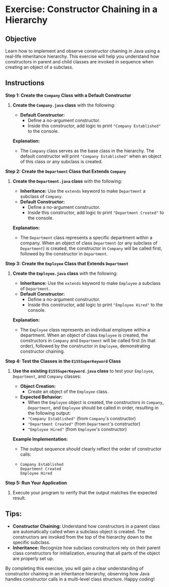 # Exercise: Constructor Chaining in a Hierarchy

## Objective
Learn how to implement and observe constructor chaining in Java using a real-life inheritance hierarchy. This exercise will help you understand how constructors in parent and child classes are invoked in sequence when creating an object of a subclass.

## Instructions

**Step 1: Create the `Company` Class with a Default Constructor**

1. **Create the `Company.java` class** with the following:
    - **Default Constructor:**
        - Define a no-argument constructor.
        - Inside this constructor, add logic to print `"Company Established"` to the console.

   **Explanation:**
    - The `Company` class serves as the base class in the hierarchy. The default constructor will print `"Company Established"` when an object of this class or any subclass is created.

**Step 2: Create the `Department` Class that Extends `Company`**

1. **Create the `Department.java` class** with the following:
    - **Inheritance:** Use the `extends` keyword to make `Department` a subclass of `Company`.
    - **Default Constructor:**
        - Define a no-argument constructor.
        - Inside this constructor, add logic to print `"Department Created"` to the console.

   **Explanation:**
    - The `Department` class represents a specific department within a company. When an object of class `Department` (or any subclass of `Department`) is created, the constructor in `Company` will be called first, followed by the constructor in `Department`.

**Step 3: Create the `Employee` Class that Extends `Department`**

1. **Create the `Employee.java` class** with the following:
    - **Inheritance:** Use the `extends` keyword to make `Employee` a subclass of `Department`.
    - **Default Constructor:**
        - Define a no-argument constructor.
        - Inside this constructor, add logic to print `"Employee Hired"` to the console.

   **Explanation:**
    - The `Employee` class represents an individual employee within a department. When an object of class `Employee` is created, the constructors in `Company` and `Department` will be called first (in that order), followed by the constructor in `Employee`, demonstrating constructor chaining.

**Step 4: Test the Classes in the `E155SuperKeyword` Class**

1. **Use the existing `E155SuperKeyword.java` class** to test your `Employee`, `Department`, and `Company` classes:
    - **Object Creation:**
        - Create an object of the `Employee` class.
    - **Expected Behavior:**
        - When the `Employee` object is created, the constructors in `Company`, `Department`, and `Employee` should be called in order, resulting in the following output:
        - `"Company Established"` (from `Company`'s constructor)
        - `"Department Created"` (from `Department`'s constructor)
        - `"Employee Hired"` (from `Employee`'s constructor)

   **Example Implementation:**
    - The output sequence should clearly reflect the order of constructor calls:
    - ```
      Company Established
      Department Created
      Employee Hired
      ```

**Step 5: Run Your Application**

1. Execute your program to verify that the output matches the expected result.

## Tips:

- **Constructor Chaining:** Understand how constructors in a parent class are automatically called when a subclass object is created. The constructors are invoked from the top of the hierarchy down to the specific subclass.
- **Inheritance:** Recognize how subclass constructors rely on their parent class constructors for initialization, ensuring that all parts of the object are properly set up.

By completing this exercise, you will gain a clear understanding of constructor chaining in an inheritance hierarchy, observing how Java handles constructor calls in a multi-level class structure. Happy coding!
